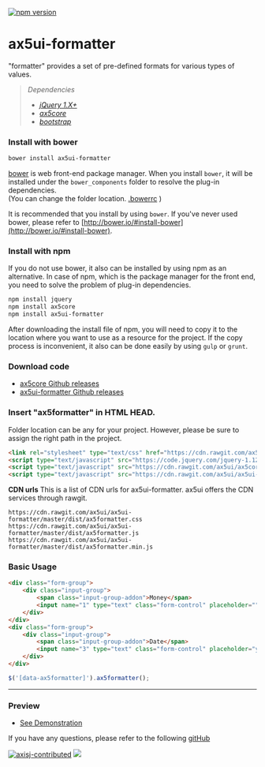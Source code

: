 [![npm version](https://badge.fury.io/js/ax5ui-formatter.svg)](https://badge.fury.io/js/ax5ui-formatter)

# ax5ui-formatter
"formatter" provides a set of pre-defined formats for various types of values. 

> *Dependencies*
> * _[jQuery 1.X+](http://jquery.com/)_
> * _[ax5core](http://ax5.io/ax5core)_
> * _[bootstrap](http://getbootstrap.com/)_


### Install with bower
```sh
bower install ax5ui-formatter
```
[bower](http://bower.io/#install-bower) is web front-end package manager.
When you install `bower`, it will be installed under the `bower_components` folder to resolve the plug-in dependencies.  
(You can change the folder location. [.bowerrc](http://bower.io/docs/config/#bowerrc-specification) )

It is recommended that you install by using `bower`. 
If you've never used bower, please refer to [http://bower.io/#install-bower](http://bower.io/#install-bower).

### Install with npm
If you do not use bower, it also can be installed by using npm as an alternative.
In case of npm, which is the package manager for the front end, you need to solve the problem of plug-in dependencies.

```sh
npm install jquery
npm install ax5core
npm install ax5ui-formatter
```

After downloading the install file of npm, you will need to copy it to the location where you want to use as a resource for the project.
If the copy process is inconvenient, it also can be done easily by using `gulp` or `grunt`.

### Download code
- [ax5core Github releases](https://github.com/ax5ui/ax5core/releases)
- [ax5ui-formatter Github releases](https://github.com/ax5ui/ax5ui-formatter/releases)


### Insert "ax5formatter" in HTML HEAD.
Folder location can be any for your project. However, please be sure to assign the right path in the project.

```html
<link rel="stylesheet" type="text/css" href="https://cdn.rawgit.com/ax5ui/ax5ui-formatter/master/dist/ax5formatter.css" />
<script type="text/javascript" src="https://code.jquery.com/jquery-1.12.3.min.js"></script>
<script type="text/javascript" src="https://cdn.rawgit.com/ax5ui/ax5core/master/dist/ax5core.min.js"></script>
<script type="text/javascript" src="https://cdn.rawgit.com/ax5ui/ax5ui-formatter/master/dist/ax5formatter.min.js"></script>
```

**CDN urls**
This is a list of CDN urls for ax5ui-formatter. ax5ui offers the CDN services through rawgit.
```
https://cdn.rawgit.com/ax5ui/ax5ui-formatter/master/dist/ax5formatter.css
https://cdn.rawgit.com/ax5ui/ax5ui-formatter/master/dist/ax5formatter.js
https://cdn.rawgit.com/ax5ui/ax5ui-formatter/master/dist/ax5formatter.min.js
```

### Basic Usage
```html
<div class="form-group">
    <div class="input-group">
        <span class="input-group-addon">Money</span>
        <input name="1" type="text" class="form-control" placeholder="" data-ax5formatter="money" />
    </div>
</div>
<div class="form-group">
    <div class="input-group">
        <span class="input-group-addon">Date</span>
        <input name="3" type="text" class="form-control" placeholder="yyyy-mm-dd" data-ax5formatter="date" />
    </div>
</div>
```
```js
$('[data-ax5formatter]').ax5formatter();
```

***

### Preview
- [See Demonstration](http://ax5.io/ax5ui-formatter/demo/index.html)

If you have any questions, please refer to the following [gitHub](https://github.com/ax5ui/ax5ui-kernel)

[![axisj-contributed](https://img.shields.io/badge/AXISJ.com-Contributed-green.svg)](https://github.com/axisj)
![](https://img.shields.io/badge/Seowoo-Mondo&Thomas-red.svg)
